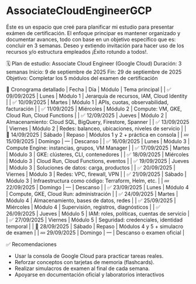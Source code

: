 # AssociateCloudEngineerGCP
Éste es un espacio que creé para planificar mi estudio para presentar exámen de certificación. El enfoque principar es mantener organizado y documentar avances, todo con base en un objetivo específico que es: concluir en 3 semanas. Deseo y extiendo invitación para hacer uso de los recursos y/o estructura empleados ¡Éxito rotundo a todos!.


🗓️ Plan de estudio: Associate Cloud Engineer (Google Cloud)
Duración: 3 semanas
Inicio: 9 de septiembre de 2025
Fin: 29 de septiembre de 2025
Objetivo: Completar los 5 módulos del examen de certificación

📘 Cronograma detallado
| Fecha | Día | Módulo | Tema principal | 
| ✅ 09/09/2025 | Lunes | Módulo 1 | Jerarquía de recursos, IAM, Cloud Identity | 
| ✅ 10/09/2025 | Martes | Módulo 1 | APIs, cuotas, observabilidad, facturación | 
| ✅ 11/09/2025 | Miércoles | Módulo 2 | Compute: VM, GKE, Cloud Run, Cloud Functions | 
| ✅ 12/09/2025 | Jueves | Módulo 2 | Almacenamiento: Cloud SQL, BigQuery, Firestore, Spanner | 
| ✅ 13/09/2025 | Viernes | Módulo 2 | Redes: balanceo, ubicaciones, niveles de servicio | 
| 🔁 14/09/2025 | Sábado | Repaso | Módulos 1 y 2 + práctica en consola | 
| 💤 15/09/2025 | Domingo | — | Descanso | 
| ✅ 16/09/2025 | Lunes | Módulo 3 | Compute Engine: instancias, grupos, VM Manager | 
| ✅ 17/09/2025 | Martes | Módulo 3 | GKE: clústeres, CLI, contenedores | 
| ✅ 18/09/2025 | Miércoles | Módulo 3 | Cloud Run, Cloud Functions, eventos | 
| ✅ 19/09/2025 | Jueves | Módulo 3 | Soluciones de datos: carga, productos | 
| ✅ 20/09/2025 | Viernes | Módulo 3 | Redes: VPC, firewall, VPN | 
| ✅ 21/09/2025 | Sábado | Módulo 3 | Infraestructura como código: Terraform, Helm, etc. | 
| 💤 22/09/2025 | Domingo | — | Descanso | 
| ✅ 23/09/2025 | Lunes | Módulo 4 | Compute, GKE, Cloud Run: administración | 
| ✅ 24/09/2025 | Martes | Módulo 4 | Almacenamiento, bases de datos, redes | 
| ✅ 25/09/2025 | Miércoles | Módulo 4 | Supervisión, registros, diagnósticos | 
| ✅ 26/09/2025 | Jueves | Módulo 5 | IAM: roles, políticas, cuentas de servicio | 
| ✅ 27/09/2025 | Viernes | Módulo 5 | Seguridad: credenciales, identidad temporal | 
| 🔁 28/09/2025 | Sábado | Repaso | Módulos 4 y 5 + simulacro de examen | 
| 💤 29/09/2025 | Domingo | — | Descanso o examen oficial | 


✅ Recomendaciones
- Usar la consola de Google Cloud para practicar tareas reales.
- Reforzar conceptos con tarjetas de memoria (flashcards).
- Realizar simulacros de examen al final de cada semana.
- Apoyarse en documentación oficial y laboratorios interactivos
